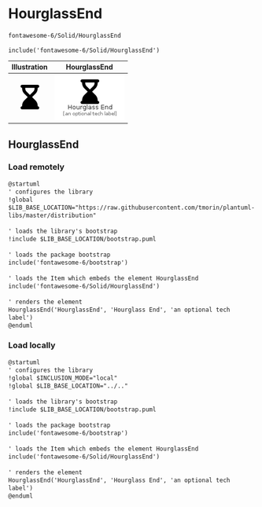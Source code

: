 # HourglassEnd


```text
fontawesome-6/Solid/HourglassEnd
```

```text
include('fontawesome-6/Solid/HourglassEnd')
```



| Illustration | HourglassEnd |
| :---: | :---: |
| ![illustration for Illustration](../../fontawesome-6/Solid/HourglassEnd.png) | ![illustration for HourglassEnd](../../fontawesome-6/Solid/HourglassEnd.Local.png) |




## HourglassEnd

### Load remotely
```plantuml
@startuml
' configures the library
!global $LIB_BASE_LOCATION="https://raw.githubusercontent.com/tmorin/plantuml-libs/master/distribution"

' loads the library's bootstrap
!include $LIB_BASE_LOCATION/bootstrap.puml

' loads the package bootstrap
include('fontawesome-6/bootstrap')

' loads the Item which embeds the element HourglassEnd
include('fontawesome-6/Solid/HourglassEnd')

' renders the element
HourglassEnd('HourglassEnd', 'Hourglass End', 'an optional tech label')
@enduml
```

### Load locally
```plantuml
@startuml
' configures the library
!global $INCLUSION_MODE="local"
!global $LIB_BASE_LOCATION="../.."

' loads the library's bootstrap
!include $LIB_BASE_LOCATION/bootstrap.puml

' loads the package bootstrap
include('fontawesome-6/bootstrap')

' loads the Item which embeds the element HourglassEnd
include('fontawesome-6/Solid/HourglassEnd')

' renders the element
HourglassEnd('HourglassEnd', 'Hourglass End', 'an optional tech label')
@enduml
```

